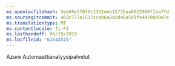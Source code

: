 ```yaml
---
ms.openlocfilehash: 5ee69e57070c1331eeb15735aa8022998f1aa7fd
ms.sourcegitcommit: 483c777a1537ccab6a2a2da6a5d1fe4470dd0e7e
ms.translationtype: MT
ms.contentlocale: fi-FI
ms.lasthandoff: 06/19/2019
ms.locfileid: "61543575"
---
```

Azure Automaattianalyysipalvelut